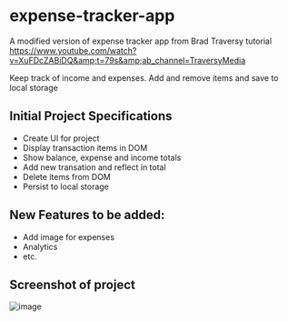 # expense-tracker-app
A modified version of expense tracker app from Brad Traversy tutorial https://www.youtube.com/watch?v=XuFDcZABiDQ&amp;t=79s&amp;ab_channel=TraversyMedia

Keep track of income and expenses. Add and remove items and save to local storage

## Initial Project Specifications
 - Create UI for project
 - Display transaction items in DOM
 - Show balance, expense and income totals
 - Add new transation and reflect in total
 - Delete items from DOM
 - Persist to local storage

## New Features to be added:
 - Add image for expenses
 - Analytics
 - etc.

## Screenshot of project

![image](https://user-images.githubusercontent.com/20191885/159554626-fd49dd9f-8137-4528-aaf9-65ad5c58f9c8.png)
